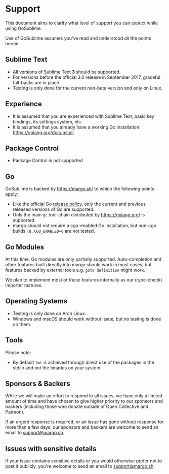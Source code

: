 # Support

This document aims to clarify what level of support you can expect while using GoSublime.

Use of GoSublime assumes you've read and understood _all_ the points herein.

## Sublime Text

- All versions of Sublime Text **3** should be supported.
- For versions before the official 3.0 release in September 2017, graceful fall-backs are in place.
- Testing is only done for the current non-beta version and only on Linux.

## Experience

- It is assumed that you are experienced with Sublime Text, basic key bindings, its settings system, etc.
- It is assumed that you already have a working Go installation: https://golang.org/doc/install.

## Package Control

- Package Control is not supported

## Go

GoSublime is backed by https://margo.sh/ to which the following points apply:

- Like the official Go [release policy](https://golang.org/doc/devel/release.html#policy), only the current and previous released versions of Go are supported.
- Only the main `gc` tool-chain distributed by https://golang.org/ is supported.
- margo should not require a cgo-enabled Go installation, but non-cgo builds i.e. `CGO_ENABLED=0` are not tested.

## Go Modules

At this time, Go modules are only partially supported.
Auto-completion and other features built directly into margo should work in most cases,
but features backed by external tools e.g. `goto definition` might work.

We plan to implement most of these features internally as our (type-check) importer matures.

## Operating Systems

- Testing is only done on Arch Linux.
- Windows and macOS should work without issue, but no testing is done on them.

## Tools

Please note:

- By default `fmt` is achieved through direct use of the packages in the stdlib and not the binaries on your system.

## Sponsors & Backers

While we will make an effort to respond to all issues, we have only a limited amount of time and have chosen to give higher priority to our sponsors and backers (including those who donate outside of Open Collective and Patreon).

If an urgent response is required, or an issue has gone without response for more than a few days, our sponsors and backers are welcome to send an email to support@margo.sh.

## Issues with sensitive details

If your issue contains sensitive details or you would otherwise prefer not to post it publicly, you're welcome to send an email to support@margo.sh.
